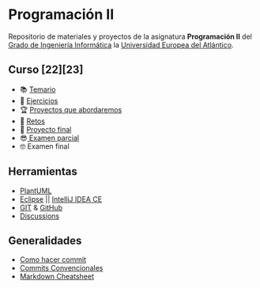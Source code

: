 # Programación II

Repositorio de materiales y proyectos de la asignatura **Programación II** del [Grado de Ingeniería Informática](https://www.uneatlantico.es/escuela-politecnica-superior/estudios-grado-oficial-en-ingenieria-informatica) la [Universidad Europea del Atlántico](https://www.uneatlantico.es). 

## Curso [22][23]
* 📚 [Temario](temario/readme.md)
* 🧠 [Ejercicios](ejercicios/readme.md)
* 🏆 [Proyectos que abordaremos](docs/proyectos.md)
* 🏅 [Retos](retos/readme.md)
* 📝 [Proyecto final](https://github.com/eabol/awesome-projects-prograii)
* 😎[ Examen parcial](https://github.com/eabol/parcial-progra2-22-23)
* 🤓 Examen final

## Herramientas
* [PlantUML](https://plantuml.ctdesarrollo-sdr.org)
* [Eclipse](https://www.eclipse.org/downloads/) || [IntelliJ IDEA CE](https://www.jetbrains.com/es-es/idea/)
* [GIT](https://git-scm.com/) & [GitHub](https://github.com/)
* [Discussions](https://github.com/features/discussions)

## Generalidades
* [Como hacer commit](docs/commits.md)
* [Commits Convencionales](https://www.conventionalcommits.org/en/v1.0.0/)
* [Markdown Cheatsheet](https://github.com/adam-p/markdown-here/wiki/Markdown-Cheatsheet)
